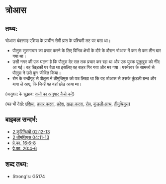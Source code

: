 # त्रोआस #

## तथ्य: ##

त्रोआस बंदरगाह एशिया के प्राचीन रोमी प्रांत के पश्चिमी तट पर बसा था।

* पौलुस सुसमाचार का प्रचार करने के लिए विभिन्न क्षेत्रों के दौरे के दौरान त्रोआस में कम से कम तीन बार गया था।
* उसी नगर की एक घटना है कि पौलुस देर रात तक प्रचार कर रहा था और एक युवक यूतुखुस को नींद आ गई। वह खिड़की पर बैठा था इसलिए वह बाहर गिर गया और मर गया। परमेश्वर के सामर्थ्य से पौलुस ने उसे पुनः जीवित किया।
* रोम के बन्दीगृह से पौलुस ने तीमुथिमुस को पत्र लिखा था कि वह त्रोआस से उसके कुंडली ग्रन्थ और बागा ले आए, कि जिन्हें वह वहां छोड़ आया था।

(अनुवाद के सुझाव: [नामों का अनुवाद कैसे करें](rc://en/ta/man/translate/translate-names))

(यह भी देखें: [एशिया](../names/asia.md), [प्रचार करना](../other/preach.md), [प्रदेश](../other/province.md), [खड़ा करना](../other/raise.md), [रोम](../names/rome.md), [कुंडली-ग्रन्थ](../other/scroll.md), [तीमुथियुस](../names/timothy.md))

## बाइबल सन्दर्भ: ##

* [2 कुरिन्थियों 02:12-13](rc://en/tn/help/2co/02/12)
* [2 तीमुथियुस 04:11-13](rc://en/tn/help/2ti/04/11)
* [प्रे.का. 16:6-8](rc://en/tn/help/act/16/06)
* [प्रे.का. 20:4-6](rc://en/tn/help/act/20/04)

## शब्द तथ्य: ##

* Strong's: G5174
